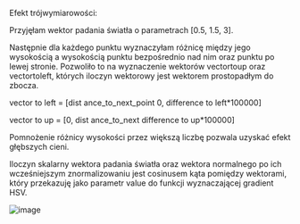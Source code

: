 Efekt trójwymiarowości:

Przyjęłam wektor padania światła o parametrach [0.5, 1.5, 3]. 

Następnie dla każdego punktu wyznaczyłam różnicę między jego wysokością a wysokością punktu bezpośrednio nad nim oraz punktu po lewej stronie. Pozwoliło to na wyznaczenie wektorów vectortoup oraz vectortoleft, których iloczyn wektorowy jest wektorem prostopadłym do zbocza.

vector to left = [dist ance_to_next_point 0, difference to left*100000]

vector to up = [0, dist ance_to_next difference to up*100000]

Pomnożenie różnicy wysokości przez większą liczbę pozwala uzyskać efekt głębszych cieni. 

Iloczyn skalarny wektora padania światła oraz wektora normalnego po ich wcześniejszym znormalizowaniu jest cosinusem kąta pomiędzy wektorami, który przekazuję jako parametr value do funkcji wyznaczającej gradient HSV.

![image](https://github.com/anroszkiewicz/map-coloring/assets/111358119/9729e405-1a46-4a12-ae9d-65405caf9a05)

